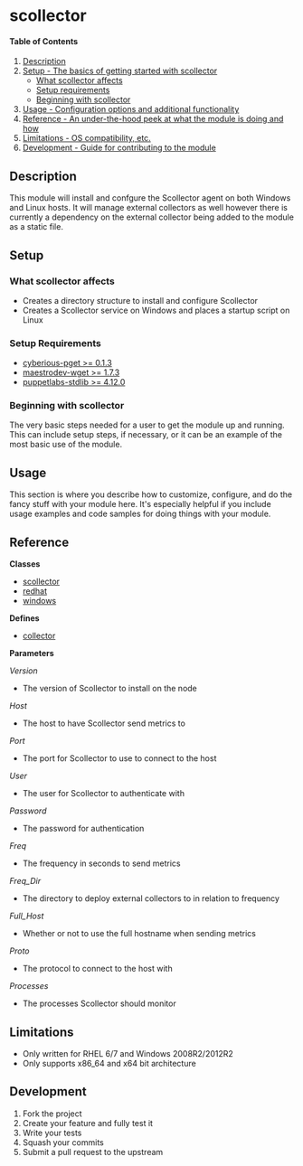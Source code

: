 # scollector

#### Table of Contents

1. [Description](#description)
1. [Setup - The basics of getting started with scollector](#setup)
    * [What scollector affects](#what-scollector-affects)
    * [Setup requirements](#setup-requirements)
    * [Beginning with scollector](#beginning-with-scollector)
1. [Usage - Configuration options and additional functionality](#usage)
1. [Reference - An under-the-hood peek at what the module is doing and how](#reference)
1. [Limitations - OS compatibility, etc.](#limitations)
1. [Development - Guide for contributing to the module](#development)

## Description

This module will install and confgure the Scollector agent on both Windows and
Linux hosts. It will manage external collectors as well however there is
currently a dependency on the external collector being added to the module as a
static file.

## Setup

### What scollector affects

* Creates a directory structure to install and configure Scollector
* Creates a Scollector service on Windows and places a startup script on Linux

### Setup Requirements

* [cyberious-pget >= 0.1.3](https://github.com/cyberious/puppet-pget)
* [maestrodev-wget >= 1.7.3](https://github.com/maestrodev/puppet-wget)
* [puppetlabs-stdlib >= 4.12.0](https://github.com/puppetlabs/puppetlabs-stdlib)

### Beginning with scollector

The very basic steps needed for a user to get the module up and running. This
can include setup steps, if necessary, or it can be an example of the most
basic use of the module.

## Usage

This section is where you describe how to customize, configure, and do the
fancy stuff with your module here. It's especially helpful if you include usage
examples and code samples for doing things with your module.

## Reference

**Classes**
* [scollector](https://github.com/discreet/scollector/blob/master/manifests/init.pp)
* [redhat](https://github.com/discreet/scollector/blob/master/manifests/redhat.pp)
* [windows](https://github.com/discreet/scollector/blob/master/manifests/windows.pp)

**Defines**
* [collector](https://github.com/discreet/scollector/blob/master/manifests/collector.pp)

**Parameters**

*Version*
* The version of Scollector to install on the node

*Host*
* The host to have Scollector send metrics to

*Port*
* The port for Scollector to use to connect to the host

*User*
* The user for Scollector to authenticate with

*Password*
* The password for authentication

*Freq*
* The frequency in seconds to send metrics

*Freq_Dir*
* The directory to deploy external collectors to in relation to frequency

*Full_Host*
* Whether or not to use the full hostname when sending metrics

*Proto*
* The protocol to connect to the host with

*Processes*
* The processes Scollector should monitor

## Limitations

* Only written for RHEL 6/7 and Windows 2008R2/2012R2
* Only supports x86_64 and x64 bit architecture

## Development

1. Fork the project
2. Create your feature and fully test it
3. Write your tests
4. Squash your commits
5. Submit a pull request to the upstream

